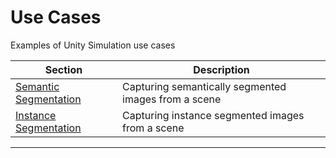 # Use Cases
Examples of Unity Simulation use cases



| Section | Description |
|---|---|
|[Semantic Segmentation](semantic-segmentation.md) | Capturing semantically segmented images from a scene|
|[Instance Segmentation](instnace-segmentation.md) | Capturing instance segmented images from a scene|

---
